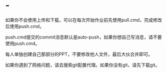 # -
如果你不会使用上传和下载，可以在每次开始作业前先使用pull.cmd，完成修改后使用push.cmd。

push.cmd提交的commit消息默认是auto-push，如果你想自己写消息，请不要使用push.cmd。

每人单独创建自己那部分的PPT，不要修改他人文件，最后大伙合并即可。

如果你遇到了网络问题，请去搜索git配置代理。如果你没有git，请先下载git。